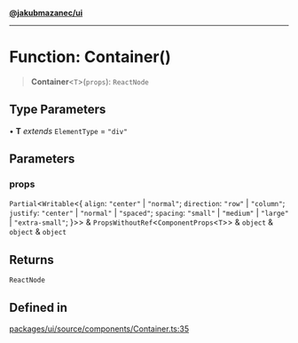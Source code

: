 [**@jakubmazanec/ui**](../README.md)

---

# Function: Container()

> **Container**\<`T`\>(`props`): `ReactNode`

## Type Parameters

• **T** _extends_ `ElementType` = `"div"`

## Parameters

### props

`Partial`\<`Writable`\<\{ `align`: `"center"` \| `"normal"`; `direction`: `"row"` \| `"column"`;
`justify`: `"center"` \| `"normal"` \| `"spaced"`; `spacing`: `"small"` \| `"medium"` \| `"large"`
\| `"extra-small"`; \}\>\> & `PropsWithoutRef`\<`ComponentProps`\<`T`\>\> & `object` & `object` &
`object`

## Returns

`ReactNode`

## Defined in

[packages/ui/source/components/Container.ts:35](https://github.com/jakubmazanec/tools/blob/92d3fc1374d1ad6d45198d05d061e0f856a89434/packages/ui/source/components/Container.ts#L35)
